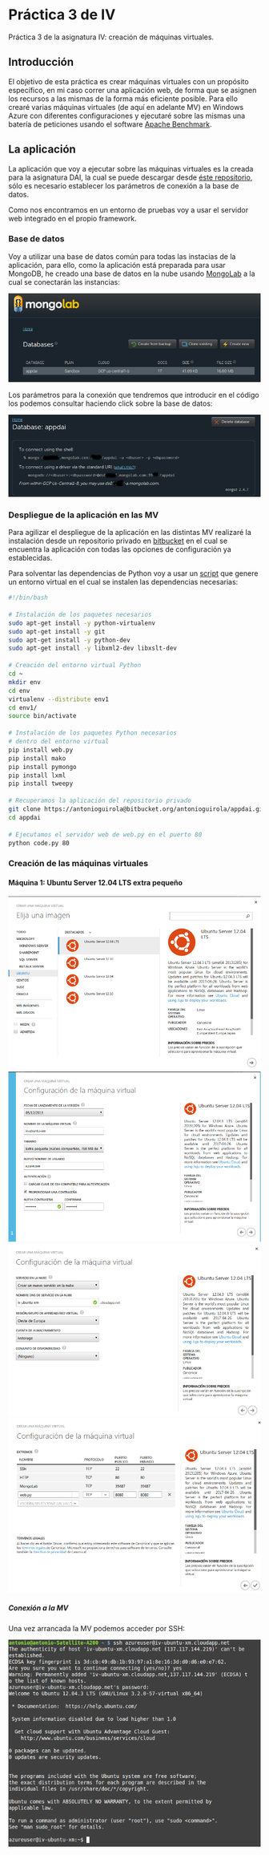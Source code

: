 Práctica 3 de IV
==================

Práctica 3 de la asignatura IV: creación de máquinas virtuales.

## Introducción

El objetivo de esta práctica es crear máquinas virtuales con un propósito específico, en mi caso correr una aplicación web, de forma que se asignen los recursos a las mismas de la forma más eficiente posible. Para ello crearé varias máquinas virtuales (de aquí en adelante MV) en Windows Azure con diferentes configuraciones y ejecutaré sobre las mismas una batería de peticiones usando el software [Apache Benchmark](http://httpd.apache.org/docs/2.2/programs/ab.html).

## La aplicación

La aplicación que voy a ejecutar sobre las máquinas virtuales es la creada para la asignatura DAI, la cual se puede descargar desde [éste repositorio](https://github.com/antonioguirola/appdai-public), sólo es necesario establecer los parámetros de conexión a la base de datos.

Como nos encontramos en un entorno de pruebas voy a usar el servidor web integrado en el propio framework.

### Base de datos

Voy a utilizar una base de datos común para todas las instacias de la aplicación, para ello, como la aplicación está preparada para usar MongoDB, he creado una base de datos en la nube usando [MongoLab](www.mongolab.com) a la cual se conectarán las instancias:

![captura](capturas/db-1.png)

Los parámetros para la conexión que tendremos que introducir en el código los podemos consultar haciendo click sobre la base de datos:

![captura](capturas/db-2.png)

### Despliegue de la aplicación en las MV

Para agilizar el despliegue de la aplicación en las distintas MV realizaré la instalación desde un repositorio privado en [bitbucket](www.bitbucket.org) en el cual se encuentra la aplicación con todas las opciones de configuración ya establecidas.

Para solventar las dependencias de Python voy a usar un [script](generateEnvironment.sh) que genere un entorno virtual en el cual se instalen las dependencias necesarias:

```sh
#!/bin/bash

# Instalación de los paquetes necesarios
sudo apt-get install -y python-virtualenv
sudo apt-get install -y git
sudo apt-get install -y python-dev
sudo apt-get install -y libxml2-dev libxslt-dev

# Creación del entorno virtual Python
cd ~
mkdir env
cd env
virtualenv --distribute env1
cd env1/
source bin/activate

# Instalación de los paquetes Python necesarios
# dentro del entorno virtual
pip install web.py
pip install mako
pip install pymongo
pip install lxml
pip install tweepy

# Recuperamos la aplicación del repositorio privado
git clone https://antonioguirola@bitbucket.org/antonioguirola/appdai.git
cd appdai

# Ejecutamos el servidor web de web.py en el puerto 80
python code.py 80
```

### Creación de las máquinas virtuales

#### Máquina 1: Ubuntu Server 12.04 LTS extra pequeño

![captura](capturas/inst-1.png)
![captura](capturas/inst-2.png)
![captura](capturas/inst-3.png)
![captura](capturas/inst-4.png)

##### Conexión a la MV

Una vez arrancada la MV podemos acceder por SSH:

![captura](capturas/ssh-conn.png)

